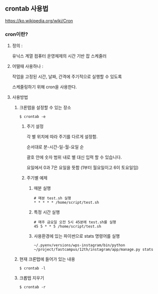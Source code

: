 ## crontab 사용법

https://ko.wikipedia.org/wiki/Cron

### cron이란?

1. 정의 :

   유닉스 계열 컴퓨터 운영체제의 시간 기반 잡 스케줄러

   

2. 어떨때 사용하나 : 

   작업을 고정된 시간, 날짜, 간격에 주기적으로 실행할 수 있도록 

   스케줄링하기 위해 cron을 사용한다.



3. 사용방법

   1. 크론탭을 설정할 수 있는 장소

      ```shell
      $ crontab -e
      ```

      1. 주기 설정

         각 별 위치에 따라 주기를 다르게 설정함.

         순서대로 분-시간-일-월-요일 순

         괄호 안에 숫자 범위 내로 별 대신 입력 할 수 있습니다.

         요일에서 0과 7은 요일을 뜻함 (1부터 월요일이고 6이 토요일임)

      2. 주기별 예제

         1. 매분 실행

            ```shell
            # 매분 test.sh 실행
            * * * * * /home/script/test.sh
            ```

         2. 특정 시간 실행

            ```shell
            # 매주 금요일 오전 5시 45분에 test.sh를 실행
            45 5 * * 5 /home/script/test.sh
            ```

         3. 사용환경에 있는 파이썬으로 stats 명령어를 실행

            ```shell
            ~/.pyenv/versions/wps-instagram/bin/python ~/project/fastcampus/12th/instagram/app/manage.py stats
            ```

            

   2. 현재 크론탭에 들어가 있는 내용

      ```shell
      $ crontab -l
      ```

   3. 크롭탭 지우기

      ```shell
      $ crontab -r
      ```




